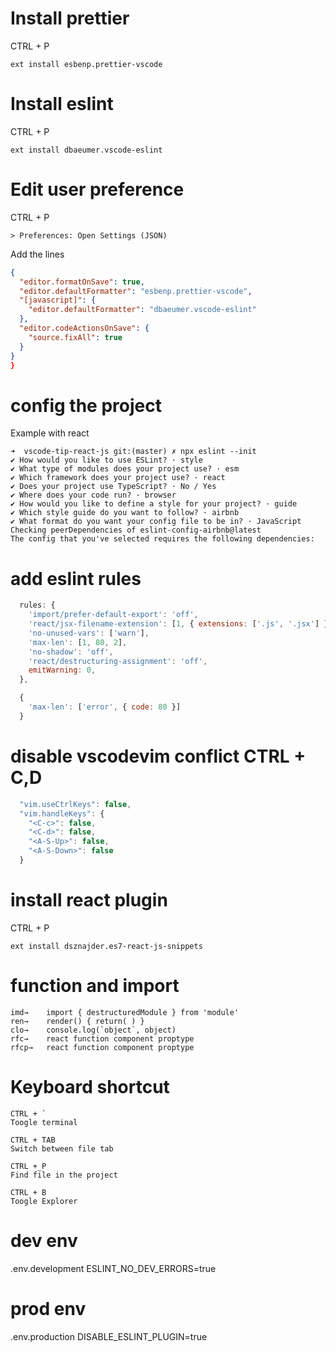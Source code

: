 # Install prettier

CTRL + P

```
ext install esbenp.prettier-vscode
```

# Install eslint

CTRL + P

```
ext install dbaeumer.vscode-eslint
```

# Edit user preference

CTRL + P

```
> Preferences: Open Settings (JSON)
```

Add the lines

```json
{
  "editor.formatOnSave": true,
  "editor.defaultFormatter": "esbenp.prettier-vscode",
  "[javascript]": {
    "editor.defaultFormatter": "dbaeumer.vscode-eslint"
  },
  "editor.codeActionsOnSave": {
    "source.fixAll": true
  }
}
}
```

# config the project

Example with react

```
➜  vscode-tip-react-js git:(master) ✗ npx eslint --init
✔ How would you like to use ESLint? · style
✔ What type of modules does your project use? · esm
✔ Which framework does your project use? · react
✔ Does your project use TypeScript? · No / Yes
✔ Where does your code run? · browser
✔ How would you like to define a style for your project? · guide
✔ Which style guide do you want to follow? · airbnb
✔ What format do you want your config file to be in? · JavaScript
Checking peerDependencies of eslint-config-airbnb@latest
The config that you've selected requires the following dependencies:

```

# add eslint rules

```js
  rules: {
    'import/prefer-default-export': 'off',
    'react/jsx-filename-extension': [1, { extensions: ['.js', '.jsx'] }],
    'no-unused-vars': ['warn'],
    'max-len': [1, 80, 2],
    'no-shadow': 'off',
    'react/destructuring-assignment': 'off',
    emitWarning: 0,
  },
```

```js
  {
    'max-len': ['error', { code: 80 }]
  }
```

# disable vscodevim conflict CTRL + C,D

```js
  "vim.useCtrlKeys": false,
  "vim.handleKeys": {
    "<C-c>": false,
    "<C-d>": false,
    "<A-S-Up>": false,
    "<A-S-Down>": false
  }
```

# install react plugin

CTRL + P

```
ext install dsznajder.es7-react-js-snippets
```

# function and import

```
imd→	import { destructuredModule } from 'module'
ren→	render() { return( ) }
clo→	console.log(`object`, object)
rfc→	react function component proptype
rfcp→	react function component proptype
```

# Keyboard shortcut

```
CTRL + `
Toogle terminal

CTRL + TAB
Switch between file tab

CTRL +_P
Find file in the project

CTRL + B
Toogle Explorer
```

# dev env

.env.development
ESLINT_NO_DEV_ERRORS=true

# prod env

.env.production
DISABLE_ESLINT_PLUGIN=true
